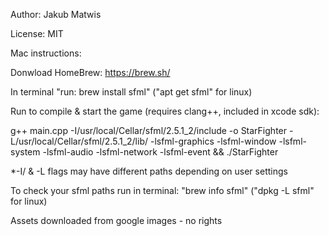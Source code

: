 Author: Jakub Matwis

License: MIT

Mac instructions:

Donwload HomeBrew: https://brew.sh/

In terminal "run: brew install sfml" ("apt get sfml" for linux)

Run to compile & start the game (requires clang++, included in xcode sdk):

g++ main.cpp -I/usr/local/Cellar/sfml/2.5.1_2/include -o StarFighter -L/usr/local/Cellar/sfml/2.5.1_2/lib/ -lsfml-graphics -lsfml-window -lsfml-system -lsfml-audio -lsfml-network -lsfml-event && ./StarFighter

\*-I/ & -L flags may have different paths depending on user settings

To check your sfml paths run in terminal: "brew info sfml" ("dpkg -L sfml" for linux)

Assets downloaded from google images - no rights
